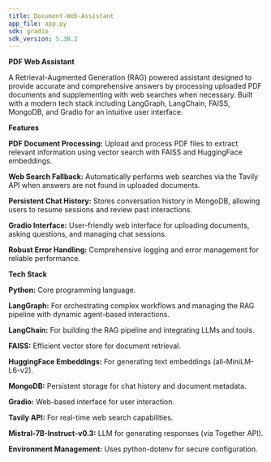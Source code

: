 ```yaml
---
title: Document-Web-Assistant
app_file: app.py
sdk: gradio
sdk_version: 5.38.2
---
```

**PDF Web Assistant**

A Retrieval-Augmented Generation (RAG) powered assistant designed to provide accurate and comprehensive answers by processing uploaded PDF documents and supplementing with web searches when necessary. Built with a modern tech stack including LangGraph, LangChain, FAISS, MongoDB, and Gradio for an intuitive user interface.

**Features**





**PDF Document Processing:** Upload and process PDF files to extract relevant information using vector search with FAISS and HuggingFace embeddings.



**Web Search Fallback:** Automatically performs web searches via the Tavily API when answers are not found in uploaded documents.



**Persistent Chat History:** Stores conversation history in MongoDB, allowing users to resume sessions and review past interactions.



**Gradio Interface:** User-friendly web interface for uploading documents, asking questions, and managing chat sessions.



**Robust Error Handling:** Comprehensive logging and error management for reliable performance.

**Tech Stack**


**Python:** Core programming language.



**LangGraph:** For orchestrating complex workflows and managing the RAG pipeline with dynamic agent-based interactions.



**LangChain:** For building the RAG pipeline and integrating LLMs and tools.



**FAISS:** Efficient vector store for document retrieval.



**HuggingFace Embeddings:** For generating text embeddings (all-MiniLM-L6-v2).



**MongoDB:** Persistent storage for chat history and document metadata.



**Gradio:** Web-based interface for user interaction.



**Tavily API:** For real-time web search capabilities.



**Mistral-7B-Instruct-v0.3:** LLM for generating responses (via Together API).



**Environment Management:** Uses python-dotenv for secure configuration.
